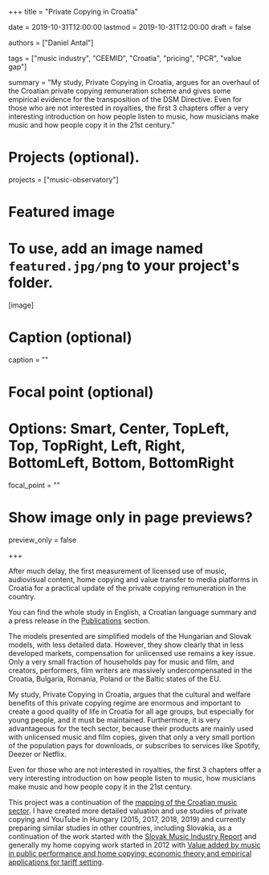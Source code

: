 +++
title = "Private Copying in Croatia"

date = 2019-10-31T12:00:00
lastmod = 2019-10-31T12:00:00
draft = false

authors = ["Daniel Antal"]

tags = ["music industry", "CEEMID", "Croatia", "pricing", "PCR", "value gap"]

summary = "My study, Private Copying in Croatia, argues for an overhaul of the Croatian private copying remuneration scheme and gives some empirical evidence for the transposition of the DSM Directive. Even for those who are not interested in royalties, the first 3 chapters offer a very interesting introduction on how people listen to music, how musicians make music and how people copy it in the 21st century."

# Projects (optional).

projects = ["music-observatory"]

# Featured image
# To use, add an image named `featured.jpg/png` to your project's folder. 
[image]
  # Caption (optional)
  caption = ""

  # Focal point (optional)
  # Options: Smart, Center, TopLeft, Top, TopRight, Left, Right, BottomLeft, Bottom, BottomRight
  focal_point = ""

  # Show image only in page previews?
  preview_only = false

+++

After much delay, the first measurement of licensed use of music, audiovisual content, home copying and value transfer to media platforms in Croatia for a practical update of the private copying remuneration in the country.

You can find the whole study in English, a Croatian language summary and a press release in the [Publications](https://danielantal.eu/publication/private_copying_croatia_2019/) section.

The models presented are simplified models of the Hungarian and Slovak models, with less detailed data. However, they show clearly that in less developed markets, compensation for unlicensed use remains a key issue. Only a very small fraction of households pay for music and film, and creators, performers, film writers are massively undercompensated in the Croatia, Bulgaria, Romania, Poland or the Baltic states of the EU.

My study, Private Copying in Croatia, argues that the cultural and welfare benefits of this private copying regime are enormous and important to create a good quality of life in Croatia for all age groups, but especially for young people, and it must be maintained. Furthermore, it is very advantageous for the tech sector, because their products are mainly used with unlicensed music and film copies, given that only a very small portion of the population pays for downloads, or subscribes to services like Spotify, Deezer or Netflix.

Even for those who are not interested in royalties, the first 3 chapters offer a very interesting introduction on how people listen to music, how musicians make music and how people copy it in the 21st century.

This project was a continuation of the [mapping of the Croatian music sector](https://danielantal.eu/post/2016-04-20_makk15/). I have created more detailed valuation and use studies of private copying and YouTube in Hungary (2015, 2017, 2018, 2019) and currently preparing similar studies in other countries, including Slovakia, as a continuation of the work started with the [Slovak Music Industry Report](https://danielantal.eu/publication/slovak_music_industry_2019/) and generally my home copying work started in 2012 with [Value added by music in public performance and home copying: economic theory and empirical applications for tariff setting](https://danielantal.eu/post/cisac_goodg_13/).
